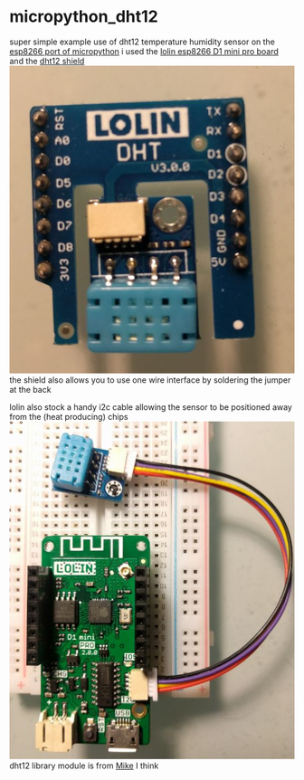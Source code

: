 # micropython_dht12
super simple example use of dht12 temperature humidity sensor on the [esp8266 port of micropython](https://micropython.org/download#esp8266)
  i used the [lolin esp8266  D1 mini pro board](https://wiki.wemos.cc/products:d1:d1_mini_pro) and the [dht12 shield](https://wiki.wemos.cc/products:d1_mini_shields:dht_shield)
![](dht_shield.jpg)  the shield also allows you to use one wire interface by soldering the jumper at the back  

lolin also stock a handy i2c cable allowing the sensor to be positioned away from the (heat producing) chips
![](dht_with_i2c_cable.jpg)  
dht12 library module is from [Mike](https://github.com/mcauser/micropython-dht12) I think


